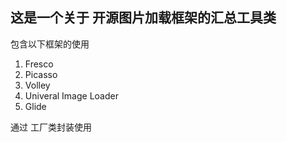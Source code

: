 ##	这是一个关于 开源图片加载框架的汇总工具类

 包含以下框架的使用

1.	Fresco
2.	Picasso
3.	Volley
4.	Univeral Image Loader
5.	Glide

 通过  工厂类封装使用


